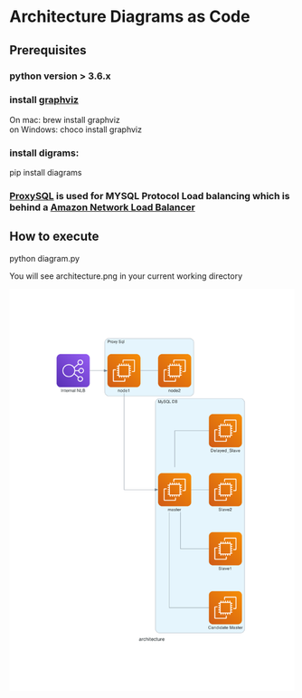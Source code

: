 # Architecture Diagrams as Code

##  Prerequisites
### python version > 3.6.x  
### install [graphviz](https://graphviz.org/)   
On mac: brew install graphviz  
on Windows: choco install graphviz    
### install digrams:  
pip install diagrams  

### [ProxySQL](https://proxysql.com/) is used for MYSQL Protocol Load balancing which is behind a [Amazon Network Load Balancer](https://docs.aws.amazon.com/elasticloadbalancing/latest/network/introduction.html)  

## How to execute
python diagram.py  

You will see architecture.png in your current working directory

![Architecture](architecture.png) 
